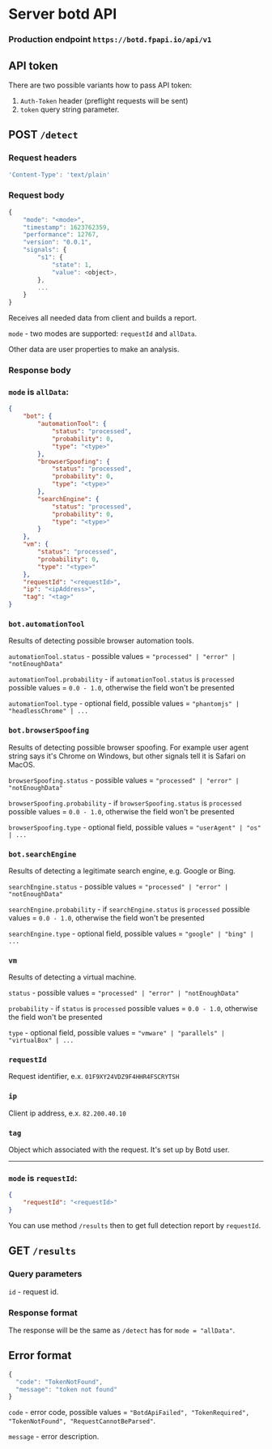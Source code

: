 # Server botd API

### Production endpoint `https://botd.fpapi.io/api/v1`

## API token

There are two possible variants how to pass API token:
1) `Auth-Token` header (preflight requests will be sent)
2) `token` query string parameter.

## POST `/detect`

### Request headers

```js
'Content-Type': 'text/plain'
```

### Request body

```js
{
    "mode": "<mode>",
    "timestamp": 1623762359,
    "performance": 12767,
    "version": "0.0.1",
    "signals": {
        "s1": {
            "state": 1,
            "value": <object>,
        },
        ...
    }
}
```

Receives all needed data from client and builds a report.

`mode` - two modes are supported: `requestId` and `allData`.

Other data are user properties to make an analysis.

### Response body

### `mode` is `allData`:

```json
{
    "bot": {
        "automationTool": {
            "status": "processed",
            "probability": 0,
            "type": "<type>"
        },
        "browserSpoofing": {
            "status": "processed",
            "probability": 0,
            "type": "<type>"
        },
        "searchEngine": {
            "status": "processed",
            "probability": 0,
            "type": "<type>"
        }
    },
    "vm": {
        "status": "processed",
        "probability": 0,
        "type": "<type>"
    },
    "requestId": "<requestId>",
    "ip": "<ipAddress>",
    "tag": "<tag>"
}
```

### `bot.automationTool`

Results of detecting possible browser automation tools.

`automationTool.status` - possible values = `"processed" | "error" | "notEnoughData"`

`automationTool.probability` - if `automationTool.status` is `processed` possible values = `0.0 - 1.0`, otherwise the field won't be presented

`automationTool.type` - optional field, possible values = `"phantomjs" | "headlessChrome" | ...`

### `bot.browserSpoofing`

Results of detecting possible browser spoofing.
For example user agent string says it's Chrome on Windows, but other signals tell it is
Safari on MacOS.

`browserSpoofing.status` - possible values = `"processed" | "error" | "notEnoughData"`

`browserSpoofing.probability` - if `browserSpoofing.status` is `processed` possible values = `0.0 - 1.0`, otherwise the field won't be presented

`browserSpoofing.type` - optional field, possible values = `"userAgent" | "os" | ...`

### `bot.searchEngine`

Results of detecting a legitimate search engine, e.g. Google or Bing.

`searchEngine.status` - possible values = `"processed" | "error" | "notEnoughData"`

`searchEngine.probability` - if `searchEngine.status` is `processed` possible values = `0.0 - 1.0`, otherwise the field won't be presented

`searchEngine.type` - optional field, possible values = `"google" | "bing" | ... `

### `vm`

Results of detecting a virtual machine.

`status` - possible values = `"processed" | "error" | "notEnoughData"`

`probability` - if `status` is `processed` possible values = `0.0 - 1.0`, otherwise the field won't be presented

`type` - optional field, possible values = `"vmware" | "parallels" | "virtualBox" | ... `

### `requestId`

Request identifier, e.x. `01F9XY24VDZ9F4HHR4FSCRYTSH`

### `ip`

Client ip address, e.x. `82.200.40.10`

### `tag`

Object which associated with the request. It's set up by Botd user.

***
### `mode` is `requestId`:

```json
{
    "requestId": "<requestId>"
}
```

You can use method `/results` then to get full detection report by `requestId`.

## GET `/results`

### Query parameters

`id` - request id.

### Response format

The response will be the same as `/detect` has for `mode = "allData"`.

## Error format

```js
{
  "code": "TokenNotFound",
  "message": "token not found"
}
```

`code` - error code, possible values = `"BotdApiFailed", "TokenRequired", "TokenNotFound", "RequestCannotBeParsed"`.

`message` - error description.
